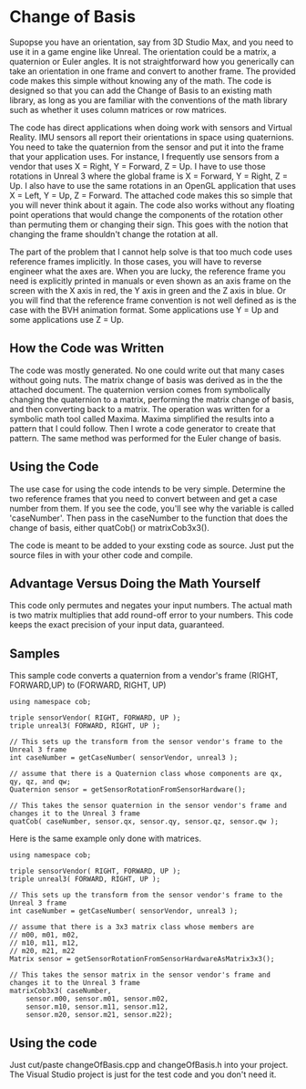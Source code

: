 # Change of Basis
Supopse you have an orientation, say from 3D Studio Max, and you need to use it in a game engine like Unreal. The orientation could be a matrix, a quaternion or Euler angles. It is not straightforward how you generically can take an orientation in one frame and convert to another frame. The provided code makes this simple without knowing any of the math. The code is designed so that you can add the Change of Basis to an existing math library, as long as you are familiar with the conventions of the math library such as whether it uses column matrices or row matrices.

The code has direct applications when doing work with sensors and Virtual Reality. IMU sensors all report their orientations in space using quaternions. You need to take the quaternion from the sensor and put it into the frame that your application uses. For instance, I frequently use sensors from a vendor that uses X = Right, Y = Forward, Z = Up. I have to use those rotations in Unreal 3 where the global frame is X = Forward, Y = Right, Z = Up. I also have to use the same rotations in an OpenGL application that uses X = Left, Y = Up, Z = Forward. The attached code makes this so simple that you will never think about it again. The code also works without any floating point operations that would change the components of the rotation other than permuting them or changing their sign. This goes with the notion that changing the frame shouldn't change the rotation at all.

The part of the problem that I cannot help solve is that too much code uses reference frames implicitly. In those cases, you will have to reverse engineer what the axes are. When you are lucky, the reference frame you need is explicitly printed in manuals or even shown as an axis frame on the screen with the X axis in red, the Y axis in green and the Z axis in blue. Or you will find that the reference frame convention is not well defined as is the case with the BVH animation format. Some applications use Y = Up and some applications use Z = Up.

## How the Code was Written
The code was mostly generated. No one could write out that many cases without going nuts. The matrix change of basis was derived as in the the attached document. The quaternion version comes from symbolically changing the quaternion to a matrix, performing the matrix change of basis, and then converting back to a matrix. The operation was written for a symbolic math tool called Maxima. Maxima simplified the results into a pattern that I could follow. Then I wrote a code generator to create that pattern. The same method was performed for the Euler change of basis.

## Using the Code
The use case for using the code intends to be very simple. Determine the two reference frames that you need to convert between and get a case number from them. If you see the code, you'll see why the variable is called 'caseNumber'. Then pass in the caseNumber to the function that does the change of basis, either quatCob() or matrixCob3x3().

The code is meant to be added to your exsting code as source. Just put the source files in with your other code and compile.

## Advantage Versus Doing the Math Yourself
This code only permutes and negates your input numbers. The actual math is two matrix multiplies that add round-off error to your numbers. This code keeps the exact precision of your input data, guaranteed.
## Samples
This sample code converts a quaternion from a vendor's frame (RIGHT, FORWARD,UP) to (FORWARD, RIGHT, UP)

```
using namespace cob;

triple sensorVendor( RIGHT, FORWARD, UP );
triple unreal3( FORWARD, RIGHT, UP );

// This sets up the transform from the sensor vendor's frame to the Unreal 3 frame
int caseNumber = getCaseNumber( sensorVendor, unreal3 );

// assume that there is a Quaternion class whose components are qx, qy, qz, and qw;
Quaternion sensor = getSensorRotationFromSensorHardware();

// This takes the sensor quaternion in the sensor vendor's frame and changes it to the Unreal 3 frame
quatCob( caseNumber, sensor.qx, sensor.qy, sensor.qz, sensor.qw );
```
Here is the same example only done with matrices.
```
using namespace cob;

triple sensorVendor( RIGHT, FORWARD, UP );
triple unreal3( FORWARD, RIGHT, UP );

// This sets up the transform from the sensor vendor's frame to the Unreal 3 frame
int caseNumber = getCaseNumber( sensorVendor, unreal3 );

// assume that there is a 3x3 matrix class whose members are
// m00, m01, m02,
// m10, m11, m12,
// m20, m21, m22
Matrix sensor = getSensorRotationFromSensorHardwareAsMatrix3x3();

// This takes the sensor matrix in the sensor vendor's frame and changes it to the Unreal 3 frame
matrixCob3x3( caseNumber,
    sensor.m00, sensor.m01, sensor.m02,
    sensor.m10, sensor.m11, sensor.m12,
    sensor.m20, sensor.m21, sensor.m22);
```
## Using the code
Just cut/paste changeOfBasis.cpp and changeOfBasis.h into your project. The Visual Studio project is just for the test code and you don't need it.
